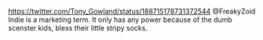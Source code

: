 https://twitter.com/Tony_Gowland/status/188715178731372544 @FreakyZoid Indie is a marketing term. It only has any power because of the dumb scenster kids, bless their little stripy socks.